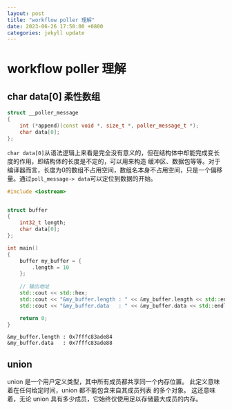 ```yaml
---
layout: post
title: "workflow poller 理解"
date: 2023-06-26 17:50:00 +0800
categories: jekyll update
---
```


# workflow poller 理解

## char data[0] 柔性数组

```c++
struct __poller_message
{
	int (*append)(const void *, size_t *, poller_message_t *);
	char data[0];
};
```
`char data[0]`从语法逻辑上来看是完全没有意义的，但在结构体中却能完成变长度的作用，即结构体的长度是不定的，可以用来构造
缓冲区、数据包等等。对于编译器而言，长度为0的数组不占用空间，数组名本身不占用空间，只是一个偏移量。通过`poll_message->
data`可以定位到数据的开始。

```c++
#include <iostream>


struct buffer
{
    int32_t length;
    char data[0];
};

int main()
{
    buffer my_buffer = {
        .length = 10
    };
    
    // 输出地址
    std::cout << std::hex;
    std::cout << "&my_buffer.length : " << &my_buffer.length << std::endl;
    std::cout << "&my_buffer.data   : " << &my_buffer.data << std::endl;

    return 0;
}
```

```
&my_buffer.length : 0x7fffc83ade84
&my_buffer.data   : 0x7fffc83ade88
```

## union

union 是一个用户定义类型，其中所有成员都共享同一个内存位置。 此定义意味着在任何给定时间，union 都不能包含来自其成员列表
的多个对象。 这还意味着，无论 union 具有多少成员，它始终仅使用足以存储最大成员的内存。

